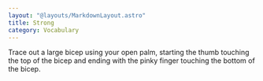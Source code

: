 ```yaml
---
layout: "@layouts/MarkdownLayout.astro"
title: Strong
category: Vocabulary
---
```


Trace out a large bicep using your open palm,
starting the thumb touching the top of the bicep
and ending with the pinky finger touching the bottom of the bicep.
